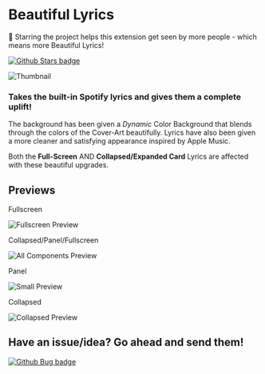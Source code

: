 # Beautiful Lyrics
🌟 Starring the project helps this extension get seen by more people - which means more Beautiful Lyrics! 

[![Github Stars badge](https://img.shields.io/github/stars/surfbryce/beautiful-lyrics?style=social)](https://github.com/surfbryce/beautiful-lyrics/)

![Thumbnail](./previews/thumbnail.gif)
### Takes the built-in Spotify lyrics and gives them a complete uplift!

The background has been given a *Dynamic* Color Background that blends through the colors of the Cover-Art beautifully. Lyrics have also been given a more cleaner and satisfying appearance inspired by Apple Music.

Both the **Full-Screen** AND **Collapsed/Expanded Card** Lyrics are affected with these beautiful upgrades.

## Previews
Fullscreen

![Fullscreen Preview](./previews/fullscreen-preview.gif)

Collapsed/Panel/Fullscreen

![All Components Preview](./previews/all-components-preview.gif)

Panel

![Small Preview](./previews/icon.gif)

Collapsed

![Collapsed Preview](./previews/collapsed-preview.gif)

## Have an issue/idea? Go ahead and send them!

[![Github Bug badge](https://img.shields.io/github/issues/surfbryce/beautiful-lyrics)](https://github.com/surfbryce/beautiful-lyrics/issues)